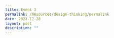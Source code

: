 ```yaml
---
title: Event 3
permalink: /Resources/design-thinking/permalink
date: 2021-12-28
layout: post
description: ""
---
```

